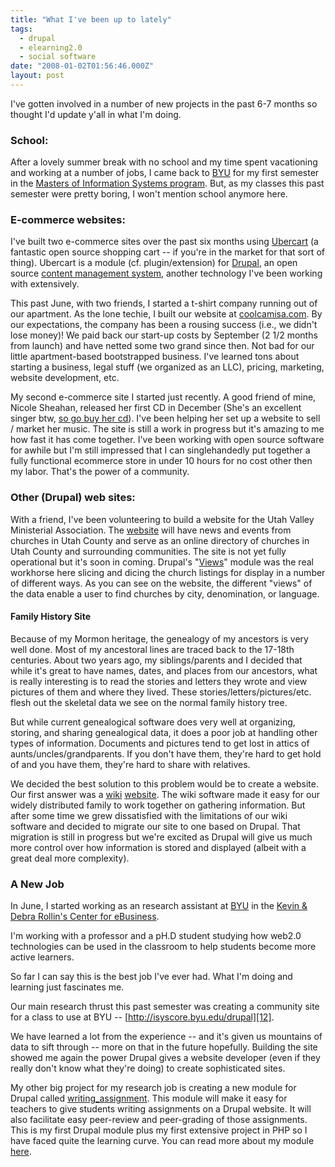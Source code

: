 ```yaml
---
title: "What I've been up to lately"
tags:
  - drupal
  - elearning2.0
  - social software
date: "2008-01-02T01:56:46.000Z"
layout: post
---
```


I've gotten involved in a number of new projects in the past 6-7 months so thought I'd update y'all in what I'm doing.

### School:

After a lovely summer break with no school and my time spent vacationing and working at a number of jobs, I came back to [BYU][0] for my first semester in the [Masters of Information Systems program][1]. But, as my classes this past semester were pretty boring, I won't mention school anymore here.

### E-commerce websites:

I've built two e-commerce sites over the past six months using [Ubercart][2] (a fantastic open source shopping cart -- if you're in the market for that sort of thing). Ubercart is a module (cf. plugin/extension) for [Drupal][3], an open source [content management system][4], another technology I've been working with extensively.

This past June, with two friends, I started a t-shirt company running out of our apartment. As the lone techie, I built our website at [coolcamisa.com][5]. By our expectations, the company has been a rousing success (i.e., we didn't lose money)! We paid back our start-up costs by September (2 1/2 months from launch) and have netted some two grand since then. Not bad for our little apartment-based bootstrapped business. I've learned tons about starting a business, legal stuff (we organized as an LLC), pricing, marketing, website development, etc.

My second e-commerce site I started just recently. A good friend of mine, Nicole Sheahan, released her first CD in December (She's an excellent singer btw, [so go buy her cd][6]). I've been helping her set up a website to sell / market her music. The site is still a work in progress but it's amazing to me how fast it has come together. I've been working with open source software for awhile but I'm still impressed that I can singlehandedly put together a fully functional ecommerce store in under 10 hours for no cost other then my labor. That's the power of a community.

### Other (Drupal) web sites:

With a friend, I've been volunteering to build a website for the Utah Valley Ministerial Association. The [website][7] will have news and events from churches in Utah County and serve as an online directory of churches in Utah County and surrounding communities. The site is not yet fully operational but it's soon in coming. Drupal's "[Views][8]" module was the real workhorse here slicing and dicing the church listings for display in a number of different ways. As you can see on the website, the different "views" of the data enable a user to find churches by city, denomination, or language.

#### Family History Site

Because of my Mormon heritage, the genealogy of my ancestors is very well done. Most of my ancestoral lines are traced back to the 17-18th centuries. About two years ago, my siblings/parents and I decided that while it's great to have names, dates, and places from our ancestors, what is really interesting is to read the stories and letters they wrote and view pictures of them and where they lived. These stories/letters/pictures/etc. flesh out the skeletal data we see on the normal family history tree.

But while current genealogical software does very well at organizing, storing, and sharing genealogical data, it does a poor job at handling other types of information. Documents and pictures tend to get lost in attics of aunts/uncles/grandparents. If you don't have them, they're hard to get hold of and you have them, they're hard to share with relatives.

We decided the best solution to this problem would be to create a website. Our first answer was a [wiki][9] [website][10]. The wiki software made it easy for our widely distributed family to work together on gathering information. But after some time we grew dissatisfied with the limitations of our wiki software and decided to migrate our site to one based on Drupal. That migration is still in progress but we're excited as Drupal will give us much more control over how information is stored and displayed (albeit with a great deal more complexity).

### A New Job

In June, I started working as an research assistant at [BYU][0] in the [Kevin & Debra Rollin's Center for eBusiness][11].

I'm working with a professor and a pH.D student studying how web2.0 technologies can be used in the classroom to help students become more active learners.

So far I can say this is the best job I've ever had. What I'm doing and learning just fascinates me.

Our main research thrust this past semester was creating a community site for a class to use at BYU -- [http://isyscore.byu.edu/drupal][12].

We have learned a lot from the experience -- and it's given us mountains of data to sift through -- more on that in the future hopefully. Building the site showed me again the power Drupal gives a website developer (even if they really don't know what they're doing) to create sophisticated sites.

My other big project for my research job is creating a new module for Drupal called [writing_assignment][13]. This module will make it easy for teachers to give students writing assignments on a Drupal website. It will also facilitate easy peer-review and peer-grading of those assignments. This is my first Drupal module plus my first extensive project in PHP so I have faced quite the learning curve. You can read more about my module [here][14].


[0]: http://byu.edu
[1]: http://isys.byu.edu
[2]: http://ubercart.org
[3]: http://drupal.org "drupal"
[4]: http://en.wikipedia.org/wiki/Content_management_system
[5]: http://coolcamisa.com
[6]: http://nicolesheahan.com/product/invisible-facts
[7]: http://utahvalleyinterfaith.org
[8]: http://drupal.org/project/views
[9]: http://familyhistory.mathews2000.com/
[10]: http://bunker.mathews2000.com/
[11]: http://ebusiness.byu.edu/
[12]: http://isyscore.byu.edu/drupal
[13]: http://drupal.org/project/writing_assignment
[14]: http://groups.drupal.org/node/7401
